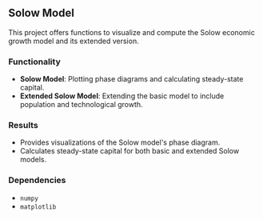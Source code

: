 ## Solow Model
This project offers functions to visualize and compute the Solow economic growth model and its extended version.

### Functionality
- **Solow Model**: Plotting phase diagrams and calculating steady-state capital.
- **Extended Solow Model**: Extending the basic model to include population and technological growth.
  
### Results
- Provides visualizations of the Solow model's phase diagram.
- Calculates steady-state capital for both basic and extended Solow models.

### Dependencies
- `numpy`
- `matplotlib`
